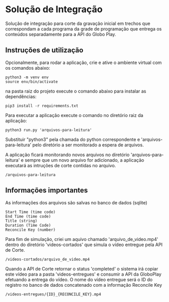 # Solução de Integração

Solução de integração para corte da gravação inicial em trechos que correspondam a cada programa
da grade de programação que entrega os conteúdos separadamente para a API do Globo Play.

## Instruções de utilização

Opcionalmente, para rodar a aplicação, crie e ative o ambiente virtual com os comandos abaixo:

```
python3 -m venv env
source env/bin/activate
```

na pasta raiz do projeto execute o comando abaixo para instalar as dependências:

```
pip3 install -r requirements.txt
```

Para executar a aplicação execute o comando no diretório raiz da aplicação:

```
python3 run.py 'arquivos-para-leitura'
```

Substituir "python3" pela chamada do python correspondente e 'arquivos-para-leitura' pelo diretório a ser monitorado
 a espera de arquivos.

A aplicação ficará monitorando novos arquivos no diretório 'arquivos-para-leitura' e sempre que um novo arquivo for 
adicionado, a aplicação executará as intruções de corte contidas no arquivo.

```
/arquivos-para-leitura
```
 
## Informações importantes

As informações dos arquivos são salvas no banco de dados (sqlite)
```
Start Time (time code)
End Time (time code)
Title (string)
Duration (Time Code)
Reconcile Key (number)
```

Para fim de simulação, criei um aquivo chamado 'arquivo_de_video.mp4' dentro do diretório 'videos-cortados' que simula 
o vídeo entregue pela API de Corte.

```
/videos-cortados/arquivo_de_video.mp4
```

Quando a API de Corte retornar o status 'completed' o sistema irá copiar este vídeo para a pasta 'videos-entregues' e 
consumir a API da GloboPlay efetuando a entrega do vídeo.
O nome do vídeo entregue será o ID do registro no banco de dados concatenado com a informação Reconcile Key
```
/videos-entregues/{ID}_{RECONCILE_KEY}.mp4
```